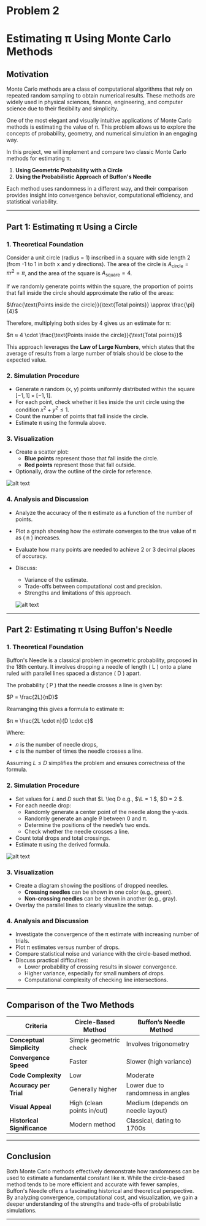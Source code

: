 # Problem 2
# Estimating π Using Monte Carlo Methods

## Motivation

Monte Carlo methods are a class of computational algorithms that rely on repeated random sampling to obtain numerical results. These methods are widely used in physical sciences, finance, engineering, and computer science due to their flexibility and simplicity.

One of the most elegant and visually intuitive applications of Monte Carlo methods is estimating the value of π. This problem allows us to explore the concepts of probability, geometry, and numerical simulation in an engaging way.

In this project, we will implement and compare two classic Monte Carlo methods for estimating π:

1. **Using Geometric Probability with a Circle**
2. **Using the Probabilistic Approach of Buffon's Needle**

Each method uses randomness in a different way, and their comparison provides insight into convergence behavior, computational efficiency, and statistical variability.

---

## Part 1: Estimating π Using a Circle

### 1. Theoretical Foundation

Consider a unit circle (radius = 1) inscribed in a square with side length 2 (from -1 to 1 in both x and y directions). The area of the circle is $A_{\text{circle}} = \pi r^2 = \pi$, and the area of the square is $A_{\text{square}} = 4$.

If we randomly generate points within the square, the proportion of points that fall inside the circle should approximate the ratio of the areas:


$\frac{\text{Points inside the circle}}{\text{Total points}} \approx \frac{\pi}{4}$

Therefore, multiplying both sides by 4 gives us an estimate for π:


$π ≈ 4 \cdot \frac{\text{Points inside the circle}}{\text{Total points}}$

This approach leverages the **Law of Large Numbers**, which states that the average of results from a large number of trials should be close to the expected value.

### 2. Simulation Procedure

- Generate $n$ random (x, y) points uniformly distributed within the square $[-1, 1] \times [-1, 1]$.
- For each point, check whether it lies inside the unit circle using the condition $x^2 + y^2 \leq 1$.
- Count the number of points that fall inside the circle.
- Estimate π using the formula above.

### 3. Visualization

- Create a scatter plot:
  - **Blue points** represent those that fall inside the circle.
  - **Red points** represent those that fall outside.
- Optionally, draw the outline of the circle for reference.

![alt text](image-8.png)

### 4. Analysis and Discussion

- Analyze the accuracy of the π estimate as a function of the number of points.
- Plot a graph showing how the estimate converges to the true value of π as \( n \) increases.
- Evaluate how many points are needed to achieve 2 or 3 decimal places of accuracy.
- Discuss:
  - Variance of the estimate.
  - Trade-offs between computational cost and precision.
  - Strengths and limitations of this approach.

  ![alt text](image-9.png)

---

## Part 2: Estimating π Using Buffon's Needle

### 1. Theoretical Foundation

Buffon's Needle is a classical problem in geometric probability, proposed in the 18th century. It involves dropping a needle of length \( L \) onto a plane ruled with parallel lines spaced a distance \( D \) apart.

The probability \( P \) that the needle crosses a line is given by:


$P = \frac{2L}{πD}$

Rearranging this gives a formula to estimate π:


$π ≈ \frac{2L \cdot n}{D \cdot c}$

Where:
- $n$ is the number of needle drops,
- $c$ is the number of times the needle crosses a line.

Assuming $L \leq D$ simplifies the problem and ensures correctness of the formula.

### 2. Simulation Procedure

- Set values for $L$ and $D$ such that $L \leq D e.g., $\L = 1 $, $D = 2 $.
- For each needle drop:
  - Randomly generate a center point of the needle along the y-axis.
  - Randomly generate an angle $θ$ between 0 and π.
  - Determine the positions of the needle’s two ends.
  - Check whether the needle crosses a line.
- Count total drops and total crossings.
- Estimate π using the derived formula.

![alt text](image-10.png)

### 3. Visualization

- Create a diagram showing the positions of dropped needles.
  - **Crossing needles** can be shown in one color (e.g., green).
  - **Non-crossing needles** can be shown in another (e.g., gray).
- Overlay the parallel lines to clearly visualize the setup.

### 4. Analysis and Discussion

- Investigate the convergence of the π estimate with increasing number of trials.
- Plot π estimates versus number of drops.
- Compare statistical noise and variance with the circle-based method.
- Discuss practical difficulties:
  - Lower probability of crossing results in slower convergence.
  - Higher variance, especially for small numbers of drops.
  - Computational complexity of checking line intersections.

---

## Comparison of the Two Methods

| Criteria                    | Circle-Based Method            | Buffon’s Needle Method           |
|----------------------------|--------------------------------|----------------------------------|
| **Conceptual Simplicity**  | Simple geometric check         | Involves trigonometry            |
| **Convergence Speed**      | Faster                         | Slower (high variance)           |
| **Code Complexity**        | Low                            | Moderate                         |
| **Accuracy per Trial**     | Generally higher               | Lower due to randomness in angles|
| **Visual Appeal**          | High (clean points in/out)     | Medium (depends on needle layout)|
| **Historical Significance**| Modern method                  | Classical, dating to 1700s        |

---

## Conclusion

Both Monte Carlo methods effectively demonstrate how randomness can be used to estimate a fundamental constant like π. While the circle-based method tends to be more efficient and accurate with fewer samples, Buffon's Needle offers a fascinating historical and theoretical perspective. By analyzing convergence, computational cost, and visualization, we gain a deeper understanding of the strengths and trade-offs of probabilistic simulations.

---


